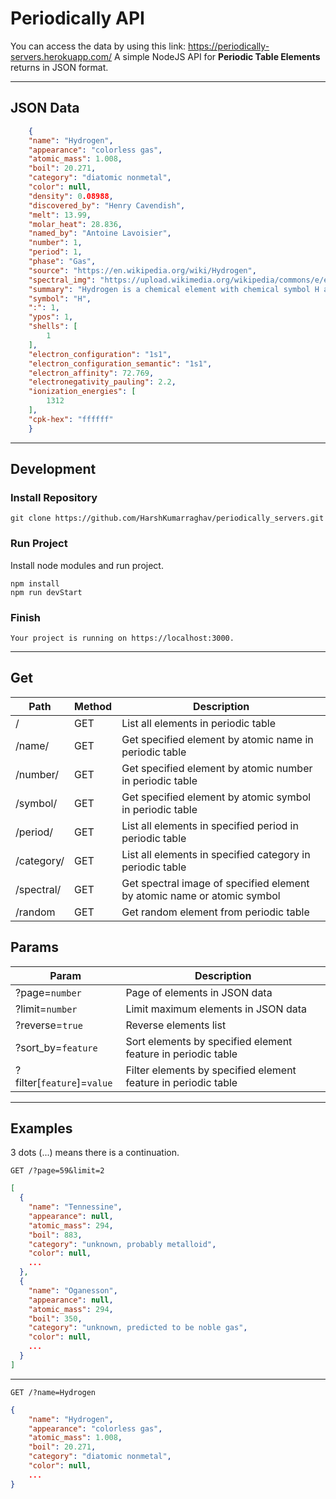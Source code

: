 # Periodically API
You can access the data by using this link: https://periodically-servers.herokuapp.com/
A simple NodeJS API for **Periodic Table Elements** returns in JSON format.

---

## JSON Data


```json
    {
    "name": "Hydrogen",
    "appearance": "colorless gas",
    "atomic_mass": 1.008,
    "boil": 20.271,
    "category": "diatomic nonmetal",
    "color": null,
    "density": 0.08988,
    "discovered_by": "Henry Cavendish",
    "melt": 13.99,
    "molar_heat": 28.836,
    "named_by": "Antoine Lavoisier",
    "number": 1,
    "period": 1,
    "phase": "Gas",
    "source": "https://en.wikipedia.org/wiki/Hydrogen",
    "spectral_img": "https://upload.wikimedia.org/wikipedia/commons/e/e4/Hydrogen_Spectra.jpg",
    "summary": "Hydrogen is a chemical element with chemical symbol H and atomic number 1. With an atomic weight of 1.00794 u, hydrogen is the lightest element on the periodic table. Its monatomic form (H) is the most abundant chemical substance in the Universe, constituting roughly 75% of all baryonic mass.",
    "symbol": "H",
    ":": 1,
    "ypos": 1,
    "shells": [
        1
    ],
    "electron_configuration": "1s1",
    "electron_configuration_semantic": "1s1",
    "electron_affinity": 72.769,
    "electronegativity_pauling": 2.2,
    "ionization_energies": [
        1312
    ],
    "cpk-hex": "ffffff"
    }
```
---

## Development
### Install Repository
```git
git clone https://github.com/HarshKumarraghav/periodically_servers.git
```

### Run Project
Install node modules and run project.
```
npm install
npm run devStart
```

### Finish
```
Your project is running on https://localhost:3000.
```
---

## Get

| Path | Method |Description |
| ----------- | ----------- | ----------- |
| / | GET | List all elements in periodic table |
| /name/ | GET | Get specified element by atomic name in periodic table |
| /number/ | GET | Get specified element by atomic number in periodic table |
| /symbol/ | GET | Get specified element by atomic symbol in periodic table |
| /period/ | GET | List all elements in specified period in periodic table |
| /category/ | GET | List all elements in specified category in periodic table |
| /spectral/ | GET | Get spectral image of specified element by atomic name or atomic symbol |
| /random | GET | Get random element from periodic table |

## Params

| Param |Description |
| ----------- | ----------- |
| ?page=`number` | Page of elements in JSON data |
| ?limit=`number` | Limit maximum elements in JSON data |
| ?reverse=`true` | Reverse elements list |
| ?sort_by=`feature` | Sort elements by specified element feature in periodic table |
| ?filter[`feature`]=`value` | Filter elements by specified element feature in periodic table  |

---
## Examples

3 dots (...) means there is a continuation.

```
GET /?page=59&limit=2
```
```json
[
  {
    "name": "Tennessine",
    "appearance": null,
    "atomic_mass": 294,
    "boil": 883,
    "category": "unknown, probably metalloid",
    "color": null,
    ...
  },
  {
    "name": "Oganesson",
    "appearance": null,
    "atomic_mass": 294,
    "boil": 350,
    "category": "unknown, predicted to be noble gas",
    "color": null,
    ...
  }
]
```
---
```
GET /?name=Hydrogen 
```
```json
{
    "name": "Hydrogen",
    "appearance": "colorless gas",
    "atomic_mass": 1.008,
    "boil": 20.271,
    "category": "diatomic nonmetal",
    "color": null,
    ...
}
```
